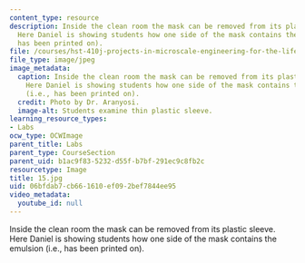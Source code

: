 ```yaml
---
content_type: resource
description: Inside the clean room the mask can be removed from its plastic sleeve.
  Here Daniel is showing students how one side of the mask contains the emulsion (i.e.,
  has been printed on).
file: /courses/hst-410j-projects-in-microscale-engineering-for-the-life-sciences-spring-2007/06bfdab7cb661610ef092bef7844ee95_15.jpg
file_type: image/jpeg
image_metadata:
  caption: Inside the clean room the mask can be removed from its plastic sleeve.
    Here Daniel is showing students how one side of the mask contains the emulsion
    (i.e., has been printed on).
  credit: Photo by Dr. Aranyosi.
  image-alt: Students examine thin plastic sleeve.
learning_resource_types:
- Labs
ocw_type: OCWImage
parent_title: Labs
parent_type: CourseSection
parent_uid: b1ac9f83-5232-d55f-b7bf-291ec9c8fb2c
resourcetype: Image
title: 15.jpg
uid: 06bfdab7-cb66-1610-ef09-2bef7844ee95
video_metadata:
  youtube_id: null
---
```

Inside the clean room the mask can be removed from its plastic sleeve. Here Daniel is showing students how one side of the mask contains the emulsion (i.e., has been printed on).


